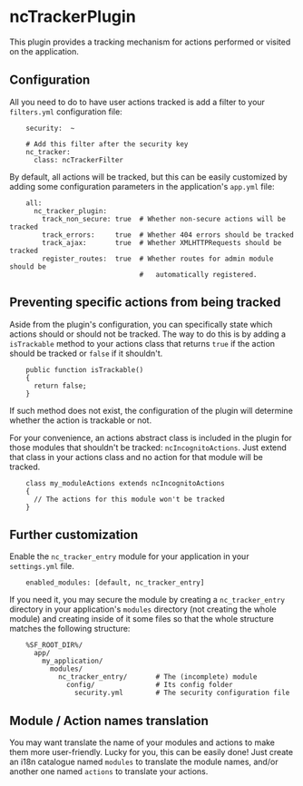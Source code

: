 # ncTrackerPlugin

This plugin provides a tracking mechanism for actions performed or visited on
the application.

## Configuration

All you need to do to have user actions tracked is add a filter to your
`filters.yml` configuration file:

        security:  ~

        # Add this filter after the security key
        nc_tracker:
          class: ncTrackerFilter

By default, all actions will be tracked, but this can be easily customized by
adding some configuration parameters in the application's `app.yml` file:

        all:
          nc_tracker_plugin:
            track_non_secure: true  # Whether non-secure actions will be tracked
            track_errors:     true  # Whether 404 errors should be tracked
            track_ajax:       true  # Whether XMLHTTPRequests should be tracked
            register_routes:  true  # Whether routes for admin module should be
                                    #   automatically registered.


## Preventing specific actions from being tracked

Aside from the plugin's configuration, you can specifically state which actions
should or should not be tracked. The way to do this is by adding a `isTrackable`
method to your actions class that returns `true` if the action should be tracked
or `false` if it shouldn't.

        public function isTrackable()
        {
          return false;
        }

If such method does not exist, the configuration of the plugin will determine
whether the action is trackable or not.

For your convenience, an actions abstract class is included in the plugin for
those modules that shouldn't be tracked: `ncIncognitoActions`. Just extend that
class in your actions class and no action for that module will be tracked.

        class my_moduleActions extends ncIncognitoActions
        {
          // The actions for this module won't be tracked
        }


## Further customization

Enable the `nc_tracker_entry` module for your application in your `settings.yml`
file.

        enabled_modules: [default, nc_tracker_entry]

If you need it, you may secure the module by creating a `nc_tracker_entry`
directory in your application's `modules` directory (not creating the whole
module) and creating inside of it some files so that the whole structure matches
the following structure:

        %SF_ROOT_DIR%/
          app/
            my_application/
              modules/
                nc_tracker_entry/       # The (incomplete) module
                  config/               # Its config folder
                    security.yml        # The security configuration file


## Module / Action names translation

You may want translate the name of your modules and actions to make them more
user-friendly. Lucky for you, this can be easily done! Just create an i18n
catalogue named `modules` to translate the module names, and/or another one
named `actions` to translate your actions.
